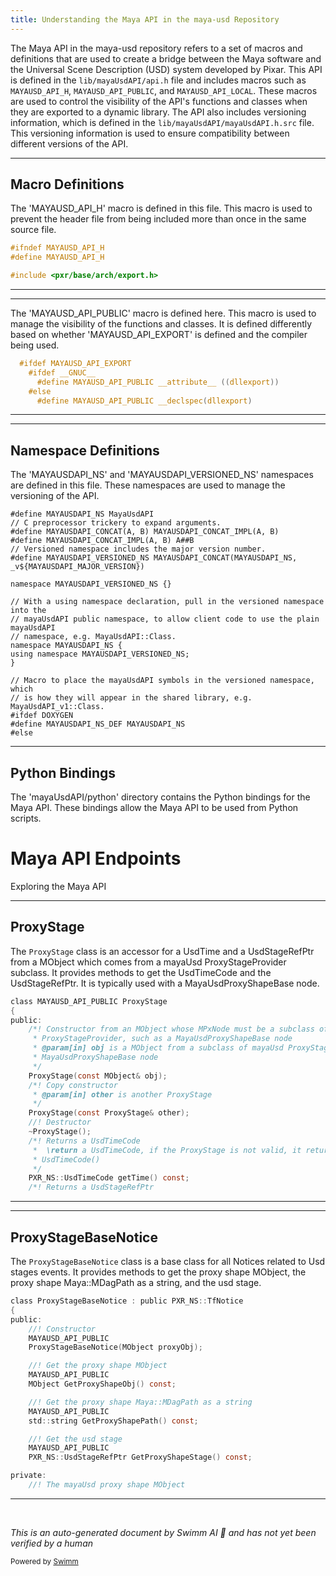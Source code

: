 ```yaml
---
title: Understanding the Maya API in the maya-usd Repository
---
```


The Maya API in the maya-usd repository refers to a set of macros and definitions that are used to create a bridge between the Maya software and the Universal Scene Description (USD) system developed by Pixar. This API is defined in the `lib/mayaUsdAPI/api.h` file and includes macros such as `MAYAUSD_API_H`, `MAYAUSD_API_PUBLIC`, and `MAYAUSD_API_LOCAL`. These macros are used to control the visibility of the API's functions and classes when they are exported to a dynamic library. The API also includes versioning information, which is defined in the `lib/mayaUsdAPI/mayaUsdAPI.h.src` file. This versioning information is used to ensure compatibility between different versions of the API.

<SwmSnippet path="/lib/mayaUsdAPI/api.h" line="17">

---

## Macro Definitions

The 'MAYAUSD_API_H' macro is defined in this file. This macro is used to prevent the header file from being included more than once in the same source file.

```c
#ifndef MAYAUSD_API_H
#define MAYAUSD_API_H

#include <pxr/base/arch/export.h>
```

---

</SwmSnippet>

<SwmSnippet path="/lib/mayaUsdAPI/api.h" line="27">

---

The 'MAYAUSD_API_PUBLIC' macro is defined here. This macro is used to manage the visibility of the functions and classes. It is defined differently based on whether 'MAYAUSD_API_EXPORT' is defined and the compiler being used.

```c
  #ifdef MAYAUSD_API_EXPORT
    #ifdef __GNUC__
      #define MAYAUSD_API_PUBLIC __attribute__ ((dllexport))
    #else
      #define MAYAUSD_API_PUBLIC __declspec(dllexport)
```

---

</SwmSnippet>

<SwmSnippet path="/lib/mayaUsdAPI/mayaUsdAPI.h.src" line="26">

---

## Namespace Definitions

The 'MAYAUSDAPI_NS' and 'MAYAUSDAPI_VERSIONED_NS' namespaces are defined in this file. These namespaces are used to manage the versioning of the API.

```src
#define MAYAUSDAPI_NS MayaUsdAPI
// C preprocessor trickery to expand arguments.
#define MAYAUSDAPI_CONCAT(A, B) MAYAUSDAPI_CONCAT_IMPL(A, B)
#define MAYAUSDAPI_CONCAT_IMPL(A, B) A##B
// Versioned namespace includes the major version number.
#define MAYAUSDAPI_VERSIONED_NS MAYAUSDAPI_CONCAT(MAYAUSDAPI_NS, _v${MAYAUSDAPI_MAJOR_VERSION})

namespace MAYAUSDAPI_VERSIONED_NS {}

// With a using namespace declaration, pull in the versioned namespace into the
// mayaUsdAPI public namespace, to allow client code to use the plain mayaUsdAPI
// namespace, e.g. MayaUsdAPI::Class.
namespace MAYAUSDAPI_NS {
using namespace MAYAUSDAPI_VERSIONED_NS;
}

// Macro to place the mayaUsdAPI symbols in the versioned namespace, which
// is how they will appear in the shared library, e.g. MayaUsdAPI_v1::Class.
#ifdef DOXYGEN
#define MAYAUSDAPI_NS_DEF MAYAUSDAPI_NS
#else
```

---

</SwmSnippet>

## Python Bindings

The 'mayaUsdAPI/python' directory contains the Python bindings for the Maya API. These bindings allow the Maya API to be used from Python scripts.

# Maya API Endpoints

Exploring the Maya API

<SwmSnippet path="/lib/mayaUsdAPI/proxyStage.h" line="47">

---

## ProxyStage

The `ProxyStage` class is an accessor for a UsdTime and a UsdStageRefPtr from a MObject which comes from a mayaUsd ProxyStageProvider subclass. It provides methods to get the UsdTimeCode and the UsdStageRefPtr. It is typically used with a MayaUsdProxyShapeBase node.

```c
class MAYAUSD_API_PUBLIC ProxyStage
{
public:
    /*! Constructor from an MObject whose MPxNode must be a subclass of mayaUsd
     * ProxyStageProvider, such as a MayaUsdProxyShapeBase node
     * @param[in] obj is a MObject from a subclass of mayaUsd ProxyStageProvider, such as a
     * MayaUsdProxyShapeBase node
     */
    ProxyStage(const MObject& obj);
    /*! Copy constructor
     * @param[in] other is another ProxyStage
     */
    ProxyStage(const ProxyStage& other);
    //! Destructor
    ~ProxyStage();
    /*! Returns a UsdTimeCode
     *  \return a UsdTimeCode, if the ProxyStage is not valid, it returns a default constructed
     * UsdTimeCode()
     */
    PXR_NS::UsdTimeCode getTime() const;
    /*! Returns a UsdStageRefPtr
```

---

</SwmSnippet>

<SwmSnippet path="/lib/mayaUsdAPI/proxyShapeNotice.h" line="34">

---

## ProxyStageBaseNotice

The `ProxyStageBaseNotice` class is a base class for all Notices related to Usd stages events. It provides methods to get the proxy shape MObject, the proxy shape Maya::MDagPath as a string, and the usd stage.

```c
class ProxyStageBaseNotice : public PXR_NS::TfNotice
{
public:
    //! Constructor
    MAYAUSD_API_PUBLIC
    ProxyStageBaseNotice(MObject proxyObj);

    //! Get the proxy shape MObject
    MAYAUSD_API_PUBLIC
    MObject GetProxyShapeObj() const;

    //! Get the proxy shape Maya::MDagPath as a string
    MAYAUSD_API_PUBLIC
    std::string GetProxyShapePath() const;

    //! Get the usd stage
    MAYAUSD_API_PUBLIC
    PXR_NS::UsdStageRefPtr GetProxyShapeStage() const;

private:
    //! The mayaUsd proxy shape MObject
```

---

</SwmSnippet>

&nbsp;

_This is an auto-generated document by Swimm AI 🌊 and has not yet been verified by a human_

<SwmMeta version="3.0.0" repo-id="Z2l0aHViJTNBJTNBbWF5YS11c2QlM0ElM0FnaWxhZG5hdm90" repo-name="maya-usd"><sup>Powered by [Swimm](/)</sup></SwmMeta>
